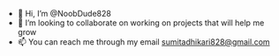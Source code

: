 - 👋 Hi, I’m @NoobDude828
- 💞️ I’m looking to collaborate on working on projects that will help me grow 
- 📫 You can reach me through my email sumitadhikari828@gmail.com

<!---
NoobDude828/NoobDude828 is a ✨ special ✨ repository because its `README.md` (this file) appears on your GitHub profile.
You can click the Preview link to take a look at your changes.
--->
